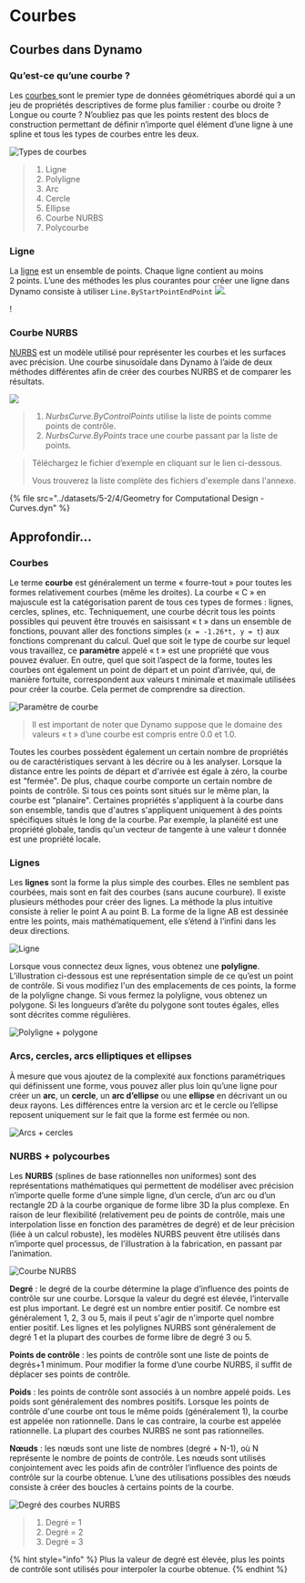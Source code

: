 # Courbes

## Courbes dans Dynamo

### Qu’est-ce qu’une courbe ?

Les [courbes ](5-4\_curves.md#curve)sont le premier type de données géométriques abordé qui a un jeu de propriétés descriptives de forme plus familier : courbe ou droite ? Longue ou courte ? N’oubliez pas que les points restent des blocs de construction permettant de définir n’importe quel élément d’une ligne à une spline et tous les types de courbes entre les deux.

![Types de courbes](../images/5-2/4/CurveTypes.jpg)

> 1. Ligne
> 2. Polyligne
> 3. Arc
> 4. Cercle
> 5. Ellipse
> 6. Courbe NURBS
> 7. Polycourbe

### Ligne

La [ligne](5-4\_curves.md#lines) est un ensemble de points. Chaque ligne contient au moins 2 points. L’une des méthodes les plus courantes pour créer une ligne dans Dynamo consiste à utiliser `Line.ByStartPointEndPoint` ![](images/5-2/4/Linebystartpointendpoint.jpg).

\![](<../images/5-2/4/curves - line by start point end point (1).jpg>)

### Courbe NURBS

[NURBS](5-4\_curves.md#nurbs-+-polycurves) est un modèle utilisé pour représenter les courbes et les surfaces avec précision. Une courbe sinusoïdale dans Dynamo à l’aide de deux méthodes différentes afin de créer des courbes NURBS et de comparer les résultats.

![](../images/5-2/4/curves-NurbsCurves.jpg)

> 1. _NurbsCurve.ByControlPoints_ utilise la liste de points comme points de contrôle.
> 2. _NurbsCurve.ByPoints_ trace une courbe passant par la liste de points.

> Téléchargez le fichier d’exemple en cliquant sur le lien ci-dessous.
>
> Vous trouverez la liste complète des fichiers d'exemple dans l'annexe.

{% file src="../datasets/5-2/4/Geometry for Computational Design - Curves.dyn" %}

## Approfondir...

### Courbes

Le terme **courbe** est généralement un terme « fourre-tout » pour toutes les formes relativement courbes (même les droites). La courbe « C » en majuscule est la catégorisation parent de tous ces types de formes : lignes, cercles, splines, etc. Techniquement, une courbe décrit tous les points possibles qui peuvent être trouvés en saisissant « t » dans un ensemble de fonctions, pouvant aller des fonctions simples (`x = -1.26*t, y = t`) aux fonctions comprenant du calcul. Quel que soit le type de courbe sur lequel vous travaillez, ce **paramètre** appelé « t » est une propriété que vous pouvez évaluer. En outre, quel que soit l’aspect de la forme, toutes les courbes ont également un point de départ et un point d’arrivée, qui, de manière fortuite, correspondent aux valeurs t minimale et maximale utilisées pour créer la courbe. Cela permet de comprendre sa direction.

![Paramètre de courbe](../images/5-2/4/CurveParameter.jpg)

> Il est important de noter que Dynamo suppose que le domaine des valeurs « t » d’une courbe est compris entre 0.0 et 1.0.

Toutes les courbes possèdent également un certain nombre de propriétés ou de caractéristiques servant à les décrire ou à les analyser. Lorsque la distance entre les points de départ et d'arrivée est égale à zéro, la courbe est "fermée". De plus, chaque courbe comporte un certain nombre de points de contrôle. Si tous ces points sont situés sur le même plan, la courbe est "planaire". Certaines propriétés s'appliquent à la courbe dans son ensemble, tandis que d'autres s'appliquent uniquement à des points spécifiques situés le long de la courbe. Par exemple, la planéité est une propriété globale, tandis qu'un vecteur de tangente à une valeur t donnée est une propriété locale.

### Lignes

Les **lignes** sont la forme la plus simple des courbes. Elles ne semblent pas courbées, mais sont en fait des courbes (sans aucune courbure). Il existe plusieurs méthodes pour créer des lignes. La méthode la plus intuitive consiste à relier le point A au point B. La forme de la ligne AB est dessinée entre les points, mais mathématiquement, elle s’étend à l’infini dans les deux directions.

![Ligne](../images/5-2/4/Line.jpg)

Lorsque vous connectez deux lignes, vous obtenez une **polyligne**. L’illustration ci-dessous est une représentation simple de ce qu’est un point de contrôle. Si vous modifiez l'un des emplacements de ces points, la forme de la polyligne change. Si vous fermez la polyligne, vous obtenez un polygone. Si les longueurs d’arête du polygone sont toutes égales, elles sont décrites comme régulières.

![Polyligne + polygone](../images/5-2/4/Polyline.jpg)

### Arcs, cercles, arcs elliptiques et ellipses

À mesure que vous ajoutez de la complexité aux fonctions paramétriques qui définissent une forme, vous pouvez aller plus loin qu’une ligne pour créer un **arc**, un **cercle**, un **arc d’ellipse** ou une **ellipse** en décrivant un ou deux rayons. Les différences entre la version arc et le cercle ou l’ellipse reposent uniquement sur le fait que la forme est fermée ou non.

![Arcs + cercles](../images/5-2/4/Arcs+Circles.jpg)

### NURBS + polycourbes

Les **NURBS** (splines de base rationnelles non uniformes) sont des représentations mathématiques qui permettent de modéliser avec précision n’importe quelle forme d’une simple ligne, d’un cercle, d’un arc ou d’un rectangle 2D à la courbe organique de forme libre 3D la plus complexe. En raison de leur flexibilité (relativement peu de points de contrôle, mais une interpolation lisse en fonction des paramètres de degré) et de leur précision (liée à un calcul robuste), les modèles NURBS peuvent être utilisés dans n’importe quel processus, de l’illustration à la fabrication, en passant par l’animation.

![Courbe NURBS](../images/5-2/4/NURBScurve.jpg)

**Degré** : le degré de la courbe détermine la plage d’influence des points de contrôle sur une courbe. Lorsque la valeur du degré est élevée, l’intervalle est plus important. Le degré est un nombre entier positif. Ce nombre est généralement 1, 2, 3 ou 5, mais il peut s'agir de n'importe quel nombre entier positif. Les lignes et les polylignes NURBS sont généralement de degré 1 et la plupart des courbes de forme libre de degré 3 ou 5.

**Points de contrôle** : les points de contrôle sont une liste de points de degrés+1 minimum. Pour modifier la forme d’une courbe NURBS, il suffit de déplacer ses points de contrôle.

**Poids** : les points de contrôle sont associés à un nombre appelé poids. Les poids sont généralement des nombres positifs. Lorsque les points de contrôle d'une courbe ont tous le même poids (généralement 1), la courbe est appelée non rationnelle. Dans le cas contraire, la courbe est appelée rationnelle. La plupart des courbes NURBS ne sont pas rationnelles.

**Nœuds** : les nœuds sont une liste de nombres (degré + N-1), où N représente le nombre de points de contrôle. Les nœuds sont utilisés conjointement avec les poids afin de contrôler l’influence des points de contrôle sur la courbe obtenue. L’une des utilisations possibles des nœuds consiste à créer des boucles à certains points de la courbe.

![Degré des courbes NURBS](../images/5-2/4/NURBScurve\_Degree.jpg)

> 1. Degré = 1
> 2. Degré = 2
> 3. Degré = 3

{% hint style="info" %} Plus la valeur de degré est élevée, plus les points de contrôle sont utilisés pour interpoler la courbe obtenue. {% endhint %}
